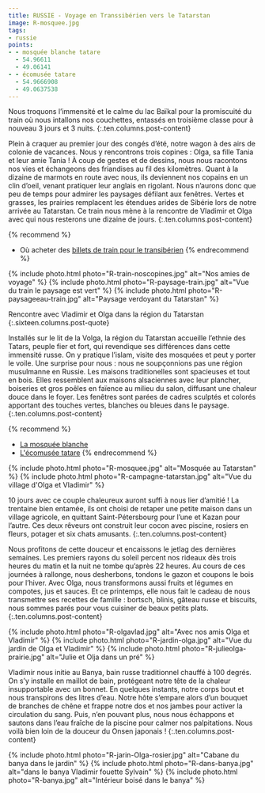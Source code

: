 ```yaml
---
title: RUSSIE - Voyage en Transsibérien vers le Tatarstan
image: R-mosquee.jpg
tags:
- russie
points:
- - mosquée blanche tatare
  - 54.96611
  - 49.06141
- - écomusée tatare
  - 54.9666908
  - 49.0637538
---
```


Nous troquons l’immensité et le calme du lac Baïkal pour la promiscuité du train où nous intallons nos couchettes, entassés en troisième classe pour à nouveau 3 jours et 3 nuits.
{:.ten.columns.post-content}
<!--fin extrait-->

Plein à craquer au premier jour des congés d’été, notre wagon à des airs de colonie de vacances. Nous y rencontrons trois copines : Olga, sa fille Tania et leur amie Tania ! À coup de gestes et de dessins, nous nous racontons nos vies et échangeons des friandises au fil des kilomètres. Quant à la dizaine de marmots en route avec nous, ils deviennent nos copains en un clin d’oeil, venant pratiquer leur anglais en rigolant. Nous n’aurons donc que peu de temps pour admirer les paysages défilant aux fenêtres. Vertes et grasses, les prairies remplacent les étendues arides de Sibérie lors de notre arrivée au Tatarstan. Ce train nous mène à la rencontre de Vladimir et Olga avec qui nous resterons une dizaine de jours.
{:.ten.columns.post-content}

{% recommend %}
- Où acheter des [billets de train pour le transibérien](https://eng.rzd.ru/)
{% endrecommend %}

{% include photo.html photo="R-train-noscopines.jpg" alt="Nos amies de voyage" %}
{% include photo.html photo="R-paysage-train.jpg" alt="Vue du train le paysage est vert" %}
{% include photo.html photo="R-paysageeau-train.jpg" alt="Paysage verdoyant du Tatarstan" %}

Rencontre avec Vladimir et Olga dans la région du Tatarstan
{:.sixteen.columns.post-quote}

Installés sur le lit de la Volga, la région du Tatarstan accueille l’ethnie des Tatars, peuple fier et fort, qui revendique ses différences dans cette immensité russe. On y pratique l’islam, visite des mosquées et peut y porter le voile. Une surprise pour nous : nous ne soupçonnions pas une région musulmanne en Russie.
Les maisons traditionelles sont spacieuses et tout en bois. Elles ressemblent aux maisons alsaciennes avec leur plancher, boiseries et gros poêles en faïence au milieu du salon, diffusant une chaleur douce dans le foyer. Les fenêtres sont parées de cadres sculptés et colorés apportant des touches vertes, blanches ou bleues dans le paysage.
{:.ten.columns.post-content}

{% recommend %}
- [La mosquée blanche](https://visit-tatarstan.com/en/places/religion/belaya_mechet/)
- [L'écomusée tatare](https://www.google.com/maps/place/%D0%A0%D0%B5%D1%81%D1%82%D0%BE%D1%80%D0%B0%D0%BD+%C2%AB%D0%A1+%D0%BF%D1%8B%D0%BB%D1%83+%D1%81+%D0%B6%D0%B0%D1%80%D1%83%C2%BB/@54.9656924,49.064477,16z/data=!4m13!1m7!3m6!1s0x415ead2b7caccd99:0x7fcb77b9b5ad8c65!2sKazan,+Tatarstan,+Russie!3b1!8m2!3d55.7878944!4d49.1233294!3m4!1s0x0:0x12bad060b6666db8!8m2!3d54.9661765!4d49.0643245)
{% endrecommend %}

{% include photo.html photo="R-mosquee.jpg" alt="Mosquée au Tatarstan" %}
{% include photo.html photo="R-campagne-tatarstan.jpg" alt="Vue du village d'Olga et Vladimir" %}

10 jours avec ce couple chaleureux auront suffi à nous lier d’amitié !
La trentaine bien entamée, ils ont choisi de retaper une petite maison dans un village agricole, en quittant Saint-Pétersbourg pour l’une et Kazan pour l’autre. Ces deux rêveurs ont construit leur cocon avec piscine, rosiers en fleurs, potager et six chats amusants.
{:.ten.columns.post-content}

Nous profitons de cette douceur et encaissons le jetlag des dernières semaines. Les premiers rayons du soleil percent nos rideaux dès trois heures du matin et la nuit ne tombe qu’après 22 heures. Au cours de ces journées à rallonge, nous desherbons, tondons le gazon et coupons le bois pour l’hiver.
Avec Olga, nous transformons aussi fruits et légumes en compotes, jus et sauces. Et ce printemps, elle nous fait le cadeau de nous transmettre ses recettes de famille : bortsch, blinis, gâteau russe et biscuits, nous sommes parés pour vous cuisiner de beaux petits plats.
{:.ten.columns.post-content}

{% include photo.html photo="R-olgavlad.jpg" alt="Avec nos amis Olga et Vladimir" %}
{% include photo.html photo="R-jardin-olga.jpg" alt="Vue du jardin de Olga et Vladimir" %}
{% include photo.html photo="R-julieolga-prairie.jpg" alt="Julie et Olja dans un pré" %}

Vladimir nous initie au Banya, bain russe traditionnel chauffé à 100 degrés. On s’y installe en maillot de bain, protégeant notre tête de la chaleur insupportable avec un bonnet. En quelques instants, notre corps bout et nous transpirons des litres d’eau. Notre hôte s’empare alors d’un bouquet de branches de chêne et frappe notre dos et nos jambes pour activer la circulation du sang. Puis, n’en pouvant plus, nous nous échappons et sautons dans l’eau fraîche de la piscine pour calmer nos palpitations. Nous voilà bien loin de la douceur du Onsen japonais !
{:.ten.columns.post-content}

{% include photo.html photo="R-jarin-Olga-rosier.jpg" alt="Cabane du banya dans le jardin" %}
{% include photo.html photo="R-dans-banya.jpg" alt="dans le banya Vladimir fouette Sylvain" %}
{% include photo.html photo="R-banya.jpg" alt="Intérieur boisé dans le banya" %}
